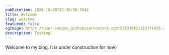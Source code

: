 ```yaml
---
pubDatetime: 2024-10-28T17:39:58.704Z
title: Welcome
slug: welcome
featured: false
ogImage: https://user-images.githubusercontent.com/53733092/215771435-25408246-2309-4f8b-a781-1f3d93bdf0ec.png
description: Testing.
---
```


Welcome to my blog. It is under construction for now)